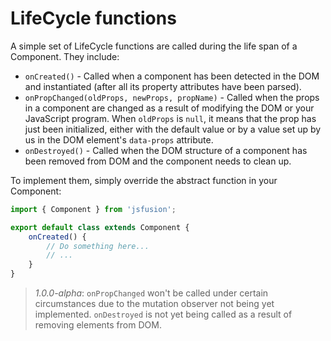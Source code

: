 # LifeCycle functions

A simple set of LifeCycle functions are called during the life span of
a Component. They include:

- `onCreated()` - Called when a component has been detected in the DOM and
instantiated (after all its property attributes have been parsed).
- `onPropChanged(oldProps, newProps, propName)` - Called when the props in a 
component are changed as a result of modifying the DOM or your JavaScript 
program. When `oldProps` is `null`, it means that the prop has just been 
initialized, either with the default value or by a value set up by us
in the DOM element's `data-props` attribute.
- `onDestroyed()` - Called when the DOM structure of a component has been
removed from DOM and the component needs to clean up.

To implement them, simply override the abstract function in  your Component:

```javascript
import { Component } from 'jsfusion';

export default class extends Component {
    onCreated() {
        // Do something here...
        // ...
    }
}
```

> *1.0.0-alpha*: `onPropChanged` won't be called under certain circumstances 
> due to the mutation observer not being yet implemented. `onDestroyed` 
> is not yet being called as a result of removing elements from DOM.
